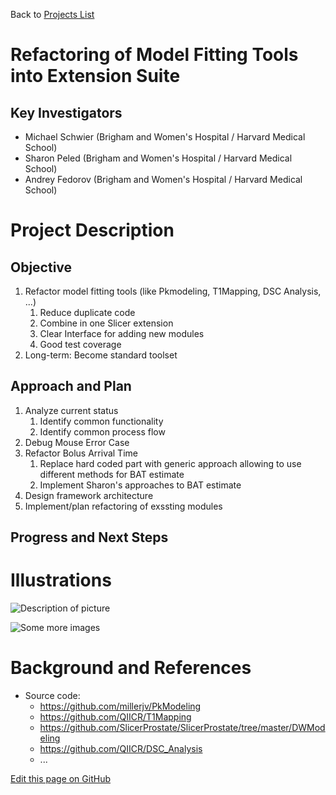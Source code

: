 Back to [Projects List](../../README.md#ProjectsList)

# Refactoring of Model Fitting Tools into Extension Suite

## Key Investigators

- Michael Schwier (Brigham and Women's Hospital / Harvard Medical School)
- Sharon Peled (Brigham and Women's Hospital / Harvard Medical School)
- Andrey Fedorov (Brigham and Women's Hospital / Harvard Medical School)

# Project Description

## Objective

1. Refactor model fitting tools (like Pkmodeling, T1Mapping, DSC Analysis, ...)
    1. Reduce duplicate code
    2. Combine in one Slicer extension
    3. Clear Interface for adding new modules
    4. Good test coverage
2. Long-term: Become standard toolset

## Approach and Plan

1. Analyze current status
    1. Identify common functionality
    2. Identify common process flow
2. Debug Mouse Error Case
2. Refactor Bolus Arrival Time
    1. Replace hard coded part with generic approach allowing to use different methods for BAT estimate
    2. Implement Sharon's approaches to BAT estimate
2. Design framework architecture
3. Implement/plan refactoring of exssting modules

## Progress and Next Steps

<!--Describe progress and next steps in a few bullet points as you are making progress.-->

# Illustrations

<!--Add pictures and links to videos that demonstrate what has been accomplished.-->

![Description of picture](Example2.jpg)

![Some more images](Example2.jpg)

# Background and References

<!--Use this space for information that may help people better understand your project, like links to papers, source code, or data.-->

- Source code: 
    - https://github.com/millerjv/PkModeling
    - https://github.com/QIICR/T1Mapping
    - https://github.com/SlicerProstate/SlicerProstate/tree/master/DWModeling
    - https://github.com/QIICR/DSC_Analysis
    - ...

<!--Link for editing page when displayed in GitHub pages-->
<a href="{{site.github.repository_url}}/edit/master/{{page.path}}">Edit this page on GitHub</a>
